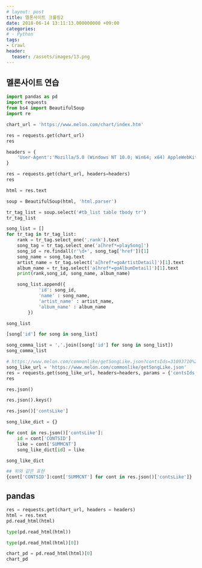 ```yaml
---
# layout: post
title: 멜론사이트 크롤링2
date: 2018-06-14 13:11:13.000000000 +09:00
categories:
# - Python
tags:
- Crawl
header:
  teaser: /assets/images/13.png
---
```

## 멜론사이트 연습


```python
import pandas as pd
import requests
from bs4 import BeautifulSoup
import re
```


```python
chart_url = 'https://www.melon.com/chart/index.htm'
```


```python
res = requests.get(chart_url)
res
```


```python
headers = {
    'User-Agent':'Mozilla/5.0 (Windows NT 10.0; Win64; x64) AppleWebKit/537.36 (KHTML, like Gecko) Chrome/60.0.3112.113 Safari/537.36',
}
```


```python
res = requests.get(chart_url, headers=headers)
res
```


```python
html = res.text
```


```python
soup = BeautifulSoup(html, 'html.parser')
```


```python
tr_tag_list = soup.select('#tb_list table tbody tr')
tr_tag_list
```


```python
song_list = []
for tr_tag in tr_tag_list:
    rank = tr_tag.select_one('.rank').text
    song_tag = tr_tag.select_one('a[href*=playSong]')
    song_id = re.findall(r'\d+', song_tag['href'])[1]
    song_name = song_tag.text
    artist_name = tr_tag.select('a[href*=goArtistDetail]')[1].text
    album_name = tr_tag.select('a[href*=goAlbumDetail]')[1].text
    print(rank,song_id, song_name, album_name)

    song_list.append({
            'id': song_id,
            'name' : song_name,
            'artist_name' : artist_name,
            'album_name' : album_name
        })

```


```python
song_list
```


```python
[song['id'] for song in song_list]
```


```python
song_comma_list = ','.join([song['id'] for song in song_list])
song_comma_list
```


```python
# https://www.melon.com/commonlike/getSongLike.json?contsIds=31093710%2C31085237%2C31113240%2C31093710%2C31085237%2C31113240
song_like_url = 'https://www.melon.com/commonlike/getSongLike.json'
res = requests.get(song_like_url, headers=headers, params = {'contsIds': song_comma_list})
res
```


```python
res.json()
```


```python
res.json().keys()
```


```python
res.json()['contsLike']
```


```python
song_like_dict = {}

for cont in res.json()['contsLike']:
    id = cont['CONTSID']
    like = cont['SUMMCNT']
    song_like_dict[id] = like

song_like_dict
```


```python
## 위와 같은 표현
{cont['CONTSID']:cont['SUMMCNT'] for cont in res.json()['contsLike']}
```

## pandas


```python
res = requests.get(chart_url, headers = headers)
html = res.text
pd.read_html(html)
```


```python
type(pd.read_html(html))
```


```python
type(pd.read_html(html)[0])
```


```python
chart_pd = pd.read_html(html)[0]
chart_pd
```


```python

```
